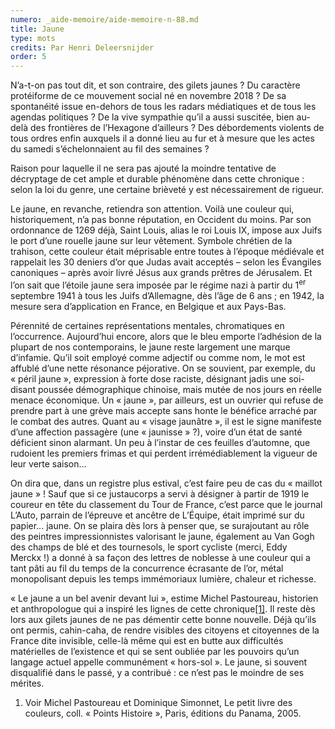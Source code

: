 ```yaml
---
numero: _aide-memoire/aide-memoire-n-88.md
title: Jaune
type: mots
credits: Par Henri Deleersnijder
order: 5
---
```

N’a-t-on pas tout dit, et son contraire, des gilets jaunes ? Du caractère protéiforme de ce mouvement social né en novembre 2018 ? De sa spontanéité issue en-dehors de tous les radars médiatiques et de tous les agendas politiques ? De la vive sympathie qu’il a aussi suscitée, bien au-delà des frontières de l’Hexagone d’ailleurs ? Des débordements violents de tous ordres enfin auxquels il a donné lieu au fur et à mesure que les actes du samedi s’échelonnaient au fil des semaines ?

Raison pour laquelle il ne sera pas ajouté la moindre tentative de décryptage de cet ample et durable phénomène dans cette chronique : selon la loi du genre, une certaine brièveté y est nécessairement de rigueur. 

Le jaune, en revanche, retiendra son attention. Voilà une couleur qui, historiquement, n’a pas bonne réputation, en Occident du moins. Par son ordonnance de 1269 déjà, Saint Louis, alias le roi Louis IX, impose aux Juifs le port d’une rouelle jaune sur leur vêtement. Symbole chrétien de la trahison, cette couleur était méprisable entre toutes à l’époque médiévale et rappelait les 30 deniers d’or que Judas avait acceptés – selon les Évangiles canoniques – après avoir livré Jésus aux grands prêtres de Jérusalem. Et l’on sait que l’étoile jaune sera imposée par le régime nazi à partir du 1<sup>er</sup> septembre 1941 à tous les Juifs d’Allemagne, dès l’âge de 6 ans ; en 1942, la mesure sera d’application en France, en Belgique et aux Pays-Bas. 

Pérennité de certaines représentations mentales, chromatiques en l’occurrence. Aujourd’hui encore, alors que le bleu emporte l’adhésion de la plupart de nos contemporains, le jaune reste largement une marque d’infamie. Qu’il soit employé comme adjectif ou comme nom, le mot est affublé d’une nette résonance péjorative. On se souvient, par exemple, du « péril jaune », expression à forte dose raciste, désignant jadis une soi-disant poussée démographique chinoise, mais mutée de nos jours en réelle menace économique. Un « jaune », par ailleurs, est un ouvrier qui refuse de prendre part à une grève mais accepte sans honte le bénéfice arraché par le combat des autres. Quant au « visage jaunâtre », il est le signe manifeste d’une affection passagère (une « jaunisse » ?), voire d’un état de santé déficient sinon alarmant. Un peu à l’instar de ces feuilles d’automne, que rudoient les premiers frimas et qui perdent irrémédiablement la vigueur de leur verte saison... 

On dira que, dans un registre plus estival, c’est faire peu de cas du « maillot jaune » ! Sauf que si ce justaucorps a servi à désigner à partir de 1919 le coureur en tête du classement du Tour de France, c’est parce que le journal L’Auto, parrain de l’épreuve et ancêtre de L’Équipe, était imprimé sur du papier... jaune. On se plaira dès lors à penser que, se surajoutant au rôle des peintres impressionnistes valorisant le jaune, également au Van Gogh des champs de blé et des tournesols, le sport cycliste (merci, Eddy Merckx !) a donné à sa façon des lettres de noblesse à une couleur qui a tant pâti au fil du temps de la concurrence écrasante de l’or, métal monopolisant depuis les temps immémoriaux lumière, chaleur et richesse.

« Le jaune a un bel avenir devant lui », estime Michel Pastoureau, historien et anthropologue qui a inspiré les lignes de cette chronique[[1]](#footnote-1). Il reste dès lors aux gilets jaunes de ne pas démentir cette bonne nouvelle. Déjà qu’ils ont permis, cahin-caha, de rendre visibles des citoyens et citoyennes de la France dite invisible, celle-là même qui est en butte aux difficultés matérielles de l’existence et qui se sent oubliée par les pouvoirs qu’un langage actuel appelle communément « hors-sol ». Le jaune, si souvent disqualifié dans le passé, y a contribué : ce n’est pas le moindre de ses mérites.

1. Voir Michel Pastoureau et Dominique Simonnet, Le petit livre des couleurs, coll. « Points Histoire », Paris, éditions du Panama, 2005.
